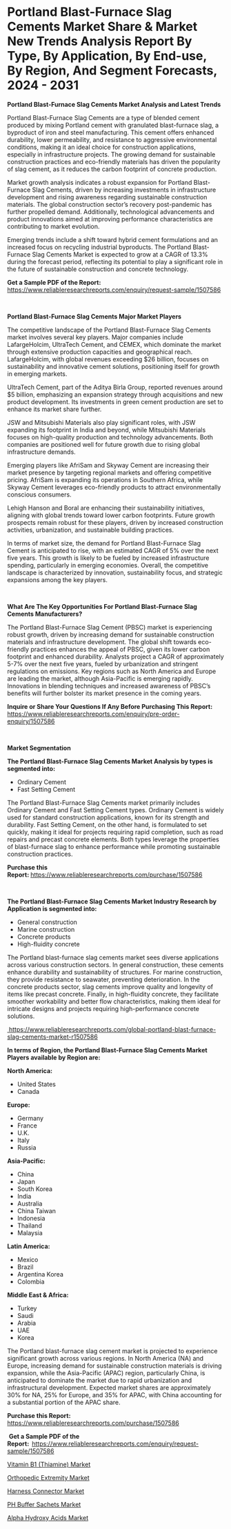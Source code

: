 <p><h1>Portland Blast-Furnace Slag Cements Market Share & Market New Trends Analysis Report By Type, By Application, By End-use, By Region, And Segment Forecasts, 2024 - 2031</h1></p><p><strong>Portland Blast-Furnace Slag Cements Market Analysis and Latest Trends</strong></p>
<p><p>Portland Blast-Furnace Slag Cements are a type of blended cement produced by mixing Portland cement with granulated blast-furnace slag, a byproduct of iron and steel manufacturing. This cement offers enhanced durability, lower permeability, and resistance to aggressive environmental conditions, making it an ideal choice for construction applications, especially in infrastructure projects. The growing demand for sustainable construction practices and eco-friendly materials has driven the popularity of slag cement, as it reduces the carbon footprint of concrete production.</p><p>Market growth analysis indicates a robust expansion for Portland Blast-Furnace Slag Cements, driven by increasing investments in infrastructure development and rising awareness regarding sustainable construction materials. The global construction sector’s recovery post-pandemic has further propelled demand. Additionally, technological advancements and product innovations aimed at improving performance characteristics are contributing to market evolution.</p><p>Emerging trends include a shift toward hybrid cement formulations and an increased focus on recycling industrial byproducts. The Portland Blast-Furnace Slag Cements Market is expected to grow at a CAGR of 13.3% during the forecast period, reflecting its potential to play a significant role in the future of sustainable construction and concrete technology.</p></p>
<p><strong>Get a Sample PDF of the Report:&nbsp;</strong> <a href="https://www.reliableresearchreports.com/enquiry/request-sample/1507586">https://www.reliableresearchreports.com/enquiry/request-sample/1507586</a></p>
<p>&nbsp;</p>
<p><strong>Portland Blast-Furnace Slag Cements Major Market Players</strong></p>
<p><p>The competitive landscape of the Portland Blast-Furnace Slag Cements market involves several key players. Major companies include LafargeHolcim, UltraTech Cement, and CEMEX, which dominate the market through extensive production capacities and geographical reach. LafargeHolcim, with global revenues exceeding $26 billion, focuses on sustainability and innovative cement solutions, positioning itself for growth in emerging markets.</p><p>UltraTech Cement, part of the Aditya Birla Group, reported revenues around $5 billion, emphasizing an expansion strategy through acquisitions and new product development. Its investments in green cement production are set to enhance its market share further.</p><p>JSW and Mitsubishi Materials also play significant roles, with JSW expanding its footprint in India and beyond, while Mitsubishi Materials focuses on high-quality production and technology advancements. Both companies are positioned well for future growth due to rising global infrastructure demands.</p><p>Emerging players like AfriSam and Skyway Cement are increasing their market presence by targeting regional markets and offering competitive pricing. AfriSam is expanding its operations in Southern Africa, while Skyway Cement leverages eco-friendly products to attract environmentally conscious consumers.</p><p>Lehigh Hanson and Boral are enhancing their sustainability initiatives, aligning with global trends toward lower carbon footprints. Future growth prospects remain robust for these players, driven by increased construction activities, urbanization, and sustainable building practices.</p><p>In terms of market size, the demand for Portland Blast-Furnace Slag Cement is anticipated to rise, with an estimated CAGR of 5% over the next five years. This growth is likely to be fueled by increased infrastructure spending, particularly in emerging economies. Overall, the competitive landscape is characterized by innovation, sustainability focus, and strategic expansions among the key players.</p></p>
<p>&nbsp;</p>
<p><strong>What Are The Key Opportunities For Portland Blast-Furnace Slag Cements Manufacturers?</strong></p>
<p><p>The Portland Blast-Furnace Slag Cement (PBSC) market is experiencing robust growth, driven by increasing demand for sustainable construction materials and infrastructure development. The global shift towards eco-friendly practices enhances the appeal of PBSC, given its lower carbon footprint and enhanced durability. Analysts project a CAGR of approximately 5-7% over the next five years, fueled by urbanization and stringent regulations on emissions. Key regions such as North America and Europe are leading the market, although Asia-Pacific is emerging rapidly. Innovations in blending techniques and increased awareness of PBSC’s benefits will further bolster its market presence in the coming years.</p></p>
<p><strong>Inquire or Share Your Questions If Any Before Purchasing This Report:</strong> <a href="https://www.reliableresearchreports.com/enquiry/pre-order-enquiry/1507586">https://www.reliableresearchreports.com/enquiry/pre-order-enquiry/1507586</a></p>
<p>&nbsp;</p>
<p><strong>Market Segmentation</strong></p>
<p><strong>The Portland Blast-Furnace Slag Cements Market Analysis by types is segmented into:</strong></p>
<p><ul><li>Ordinary Cement</li><li>Fast Setting Cement</li></ul></p>
<p><p>The Portland Blast-Furnace Slag Cements market primarily includes Ordinary Cement and Fast Setting Cement types. Ordinary Cement is widely used for standard construction applications, known for its strength and durability. Fast Setting Cement, on the other hand, is formulated to set quickly, making it ideal for projects requiring rapid completion, such as road repairs and precast concrete elements. Both types leverage the properties of blast-furnace slag to enhance performance while promoting sustainable construction practices.</p></p>
<p><strong>Purchase this Report:&nbsp;</strong><a href="https://www.reliableresearchreports.com/purchase/1507586">https://www.reliableresearchreports.com/purchase/1507586</a></p>
<p>&nbsp;</p>
<p><strong>The Portland Blast-Furnace Slag Cements Market Industry Research by Application is segmented into:</strong></p>
<p><ul><li>General construction</li><li>Marine construction</li><li>Concrete products</li><li>High-fluidity concrete</li></ul></p>
<p><p>The Portland blast-furnace slag cements market sees diverse applications across various construction sectors. In general construction, these cements enhance durability and sustainability of structures. For marine construction, they provide resistance to seawater, preventing deterioration. In the concrete products sector, slag cements improve quality and longevity of items like precast concrete. Finally, in high-fluidity concrete, they facilitate smoother workability and better flow characteristics, making them ideal for intricate designs and projects requiring high-performance concrete solutions.</p></p>
<p><a href="https://www.reliableresearchreports.com/global-portland-blast-furnace-slag-cements-market-r1507586">&nbsp;https://www.reliableresearchreports.com/global-portland-blast-furnace-slag-cements-market-r1507586</a></p>
<p><strong>In terms of Region, the Portland Blast-Furnace Slag Cements Market Players available by Region are:</strong></p>
<p>
    <p> <strong> North America: </strong>
        <ul>
            <li>United States</li>
            <li>Canada</li>
        </ul>
        </p> 
    <p> <strong> Europe: </strong>
        <ul>
            <li>Germany</li>
            <li>France</li>
            <li>U.K.</li>
            <li>Italy</li>
            <li>Russia</li>
        </ul>
        </p> 
    <p> <strong> Asia-Pacific: </strong>
        <ul>
            <li>China</li>
            <li>Japan</li>
            <li>South Korea</li>
            <li>India</li>
            <li>Australia</li>
            <li>China Taiwan</li>
            <li>Indonesia</li>
            <li>Thailand</li>
            <li>Malaysia</li>
        </ul>
        </p> 
    <p> <strong> Latin America: </strong>
        <ul>
            <li>Mexico</li>
            <li>Brazil</li>
            <li>Argentina Korea</li>
            <li>Colombia</li>
        </ul>
        </p> 
    <p> <strong> Middle East & Africa: </strong>
        <ul>
            <li>Turkey</li>
            <li>Saudi</li>
            <li>Arabia</li>
            <li>UAE</li>
            <li>Korea</li>
        </ul>
    </p>
    </p>
<p><p>The Portland blast-furnace slag cement market is projected to experience significant growth across various regions. In North America (NA) and Europe, increasing demand for sustainable construction materials is driving expansion, while the Asia-Pacific (APAC) region, particularly China, is anticipated to dominate the market due to rapid urbanization and infrastructural development. Expected market shares are approximately 30% for NA, 25% for Europe, and 35% for APAC, with China accounting for a substantial portion of the APAC share.</p></p>
<p><strong>Purchase this Report: </strong><a href="https://www.reliableresearchreports.com/purchase/1507586">https://www.reliableresearchreports.com/purchase/1507586</a></p>
<p>&nbsp;<strong>Get a Sample PDF of the Report:&nbsp;&nbsp;</strong><a href="https://www.reliableresearchreports.com/enquiry/request-sample/1507586">https://www.reliableresearchreports.com/enquiry/request-sample/1507586</a></p>
<p><strong></strong></p>
<p><p><a href="https://medium.com/@nico_2532/vitamin-b1-thiamine-industry-forecast-market-shifts-and-strategic-imperatives-2024-2031-aca1ee6e924f?postPublishedType=repub">Vitamin B1 (Thiamine) Market</a></p><p><a href="https://github.com/bmorecock/Market-Research-Report-List-5/blob/main/orthopedic-extremity-market.md">Orthopedic Extremity Market</a></p><p><a href="https://www.linkedin.com/pulse/how-regions-adapting-harness-connector-market-global-trends-overview-o8g6f?trackingId=Pos9jU3ARtOJbbzUZNwf6Q%3D%3D">Harness Connector Market</a></p><p><a href="https://issuu.com/reportprime-2/docs/ph-buffer-sachets-market-size-2030._e5f11091aff278">PH Buffer Sachets Market</a></p><p><a href="https://www.linkedin.com/pulse/global-alpha-hydroxy-acids-market-exploring-share-trends-dbhif?trackingId=CEjxX%2BL0R9SabNijGhZwhA%3D%3D">Alpha Hydroxy Acids Market</a></p></p>